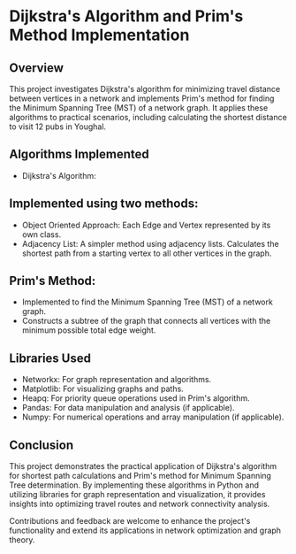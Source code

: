 # Dijkstra's Algorithm and Prim's Method Implementation
## Overview
This project investigates Dijkstra's algorithm for minimizing travel distance between vertices in a network and implements Prim's method for finding the Minimum Spanning Tree (MST) of a network graph. It applies these algorithms to practical scenarios, including calculating the shortest distance to visit 12 pubs in Youghal.

## Algorithms Implemented
 - Dijkstra's Algorithm:

## Implemented using two methods:
 - Object Oriented Approach: Each Edge and Vertex represented by its own class.
 - Adjacency List: A simpler method using adjacency lists.
Calculates the shortest path from a starting vertex to all other vertices in the graph.

## Prim's Method:
 - Implemented to find the Minimum Spanning Tree (MST) of a network graph.
 - Constructs a subtree of the graph that connects all vertices with the minimum possible total edge weight.
## Libraries Used
 - Networkx: For graph representation and algorithms.
 - Matplotlib: For visualizing graphs and paths.
 - Heapq: For priority queue operations used in Prim's algorithm.
 - Pandas: For data manipulation and analysis (if applicable).
 - Numpy: For numerical operations and array manipulation (if applicable).

## Conclusion
This project demonstrates the practical application of Dijkstra's algorithm for shortest path calculations and Prim's method for Minimum Spanning Tree determination. By implementing these algorithms in Python and utilizing libraries for graph representation and visualization, it provides insights into optimizing travel routes and network connectivity analysis.

Contributions and feedback are welcome to enhance the project's functionality and extend its applications in network optimization and graph theory.

